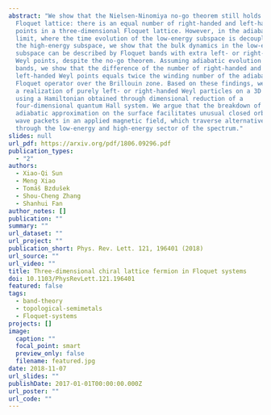 ```yaml
---
abstract: "We show that the Nielsen-Ninomiya no-go theorem still holds on a
  Floquet lattice: there is an equal number of right-handed and left-handed Weyl
  points in a three-dimensional Floquet lattice. However, in the adiabatic
  limit, where the time evolution of the low-energy subspace is decoupled from
  the high-energy subspace, we show that the bulk dynamics in the low-energy
  subspace can be described by Floquet bands with extra left- or right-handed
  Weyl points, despite the no-go theorem. Assuming adiabatic evolution of two
  bands, we show that the difference of the number of right-handed and
  left-handed Weyl points equals twice the winding number of the adiabatic
  Floquet operator over the Brillouin zone. Based on these findings, we propose
  a realization of purely left- or right-handed Weyl particles on a 3D lattice
  using a Hamiltonian obtained through dimensional reduction of a
  four-dimensional quantum Hall system. We argue that the breakdown of the
  adiabatic approximation on the surface facilitates unusual closed orbits of
  wave packets in an applied magnetic field, which traverse alternatively
  through the low-energy and high-energy sector of the spectrum."
slides: null
url_pdf: https://arxiv.org/pdf/1806.09296.pdf
publication_types:
  - "2"
authors:
  - Xiao-Qi Sun
  - Meng Xiao
  - Tomáš Bzdušek
  - Shou-Cheng Zhang
  - Shanhui Fan
author_notes: []
publication: ""
summary: ""
url_dataset: ""
url_project: ""
publication_short: Phys. Rev. Lett. 121, 196401 (2018)
url_source: ""
url_video: ""
title: Three-dimensional chiral lattice fermion in Floquet systems
doi: 10.1103/PhysRevLett.121.196401
featured: false
tags:
  - band-theory
  - topological-semimetals
  - Floquet-systems
projects: []
image:
  caption: ""
  focal_point: smart
  preview_only: false
  filename: featured.jpg
date: 2018-11-07
url_slides: ""
publishDate: 2017-01-01T00:00:00.000Z
url_poster: ""
url_code: ""
---
```

